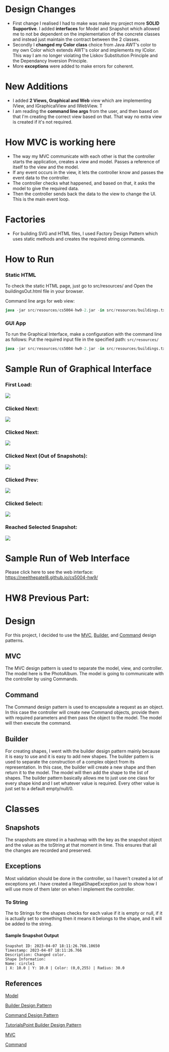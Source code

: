 # Design Changes
- First change I realised I had to make was make my project more **SOLID Supportive**. I added **interfaces** for Model and Snapshot which allowed me to not be dependent on the implementation of the concrete classes and instead just maintain the contract between the 2 classes. 
- Secondly I **changed my Color class** choice from Java AWT's color to my own Color which extends AWT's color and implements my IColor. This way I am no longer violating the Liskov Substitution Principle and the Dependancy Inversion Principle.
- More **exceptions** were added to make errors for coherent.

# New Additions
- I added **2 Views, Graphical and Web** view which are implementing IView, and IGraphicalView and IWebView. T
- I am reading the **command line args** from the user, and then based on that I'm creating the correct view based on that. That way no extra view is created if it's not required.

# How MVC is working here
- The way my MVC communicate with each other is that the controller starts the application, creates a view and model. Passes a reference of itself to the view and the model.
- If any event occurs in the view, it lets the controller know and passes the event data to the controller.
- The controller checks what happened, and based on that, it asks the model to give the required data.
- Then the controller sends back the data to the view to change the UI. This is the main event loop.

# Factories
- For building SVG and HTML files, I used Factory Design Pattern which uses static methods and creates the required string commands.

# How to Run
### Static HTML
To check the static HTML page, just go to src/resources/ and Open the buildingsOut.html file in your browser. 

Command line args for web view:
```sql
java -jar src/resources/cs5004-hw9-2.jar -in src/resources/buildings.txt -view web -out src/resources/out.html  
```

### GUI App
To run the Graphical Interface, make a configuration with the command line as follows:
Put the required input file in the specified path: `src/resources/`
```sql
java -jar src/resources/cs5004-hw9-2.jar -in src/resources/buildings.txt -view graphical  
```


# Sample Run of Graphical Interface
### First Load:
<img src="assets/screenshots/1.png"/>

### Clicked Next:
<img src="assets/screenshots/2.png"/>

### Clicked Next:
<img src="assets/screenshots/3.png"/>

### Clicked Next (Out of Snapshots):
<img src="assets/screenshots/4.png"/>

### Clicked Prev:
<img src="assets/screenshots/5.png"/>

### Clicked Select:
<img src="assets/screenshots/6.png"/>

### Reached Selected Snapshot:
<img src="assets/screenshots/7.png"/>

# Sample Run of Web Interface
Please click here to see the web interface: https://neelthepatel8.github.io/cs5004-hw9/

# HW8 Previous Part:
# Design
For this project, I decided to use
the [MVC](https://en.wikipedia.org/wiki/Model%E2%80%93view%E2%80%93controller),
[Builder](https://en.wikipedia.org/wiki/Builder_pattern), and
[Command](https://en.wikipedia.org/wiki/Command_pattern) design patterns.

## MVC
The MVC design pattern is used to separate the model, view, and controller.
The model here is the PhotoAlbum. The model is going to communicate with the controller by using Commands.

## Command
The Command design pattern is used to encapsulate a request as an object. In this case the controller will create new Command objects, provide them with required parameters and then pass the object to the model. The model will then execute the command.

## Builder
For creating shapes, I went with the builder design pattern mainly because it is easy to use and it is easy to add new shapes. The builder pattern is used to separate the construction of a complex object from its representation. In this case, the builder will create a new shape and then return it to the model. The model will then add the shape to the list of shapes. The builder pattern basically allows me to just use one class for every shape kind and I set whatever value is required. Every other value is just set to a default empty/null/0.

# Classes
## Snapshots
The snapshots are stored in a hashmap with the key as the snapshot object and the value as the toString at that moment in time. This ensures that all the changes are recorded and preserved.

## Exceptions
Most validation should be done in the controller, so I haven't created a lot of exceptions yet. I have created a IllegalShapeException just to show how I will use more of them later on when I implement the controller.

### To String
The to Strings for the shapes checks for each value if it is empty or null, if it is actually set to something then it means it belongs to the shape, and it will be added to the string.

#### Sample Snapshot Output
```agsl
Snapshot ID: 2023-04-07 18:11:26.766.10650
Timestamp: 2023-04-07 18:11:26.766
Description: Changed color.
Shape Information: 
Name: circle1
| X: 10.0 | Y: 10.0 | Color: (0,0,255) | Radius: 30.0
```

## References

[Model](https://en.wikipedia.org/wiki/Model%E2%80%93view%E2%80%93controller)

[Builder Design Pattern](https://en.wikipedia.org/wiki/Builder_pattern)

[Command Design Pattern](https://en.wikipedia.org/wiki/Command_pattern)

[TutorialsPoint Builder Design Pattern](https://www.tutorialspoint.com/design_pattern/builder_pattern.htm)

[MVC](https://www.tutorialspoint.com/design_pattern/mvc_pattern.htm)

[Command](https://www.tutorialspoint.com/design_pattern/command_pattern.htm)